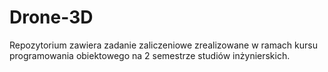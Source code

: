 # Drone-3D
Repozytorium zawiera zadanie zaliczeniowe zrealizowane w ramach kursu programowania obiektowego na 2 semestrze studiów inżynierskich.



